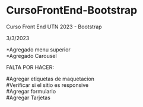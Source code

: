 # CursoFrontEnd-Bootstrap
Curso Front End UTN 2023 - Bootstrap

3/3/2023

*Agregado menu superior  
*Agregado Carousel  

FALTA POR HACER:  

#Agregar etiquetas de maquetacion  
#Verificar si el sitio es responsive  
#Agregar formulario  
#Agregar Tarjetas  
